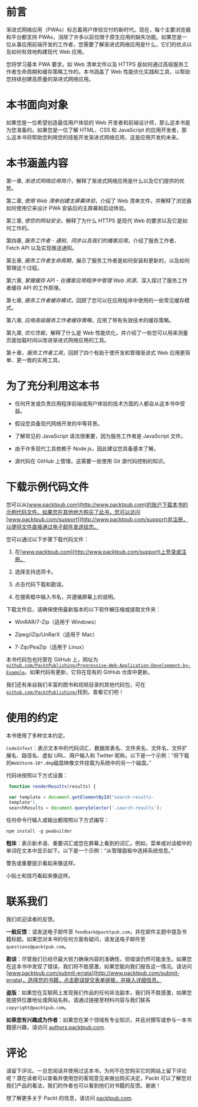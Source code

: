 # 前言

渐进式网络应用（PWAs）标志着用户体验交付的新时代。现在，每个主要浏览器和平台都支持 PWAs，消除了许多以前仅限于原生应用的缺失功能。如果您是一位从事应用前端开发的工作者，您需要了解渐进式网络应用是什么，它们的优点以及如何有效地构建现代 Web 应用。

您将学习基本 PWA 要求，如 Web 清单文件以及 HTTPS 是如何通过高级服务工作者生命周期和缓存策略工作的。本书涵盖了 Web 性能优化实践和工具，以帮助您持续创建高质量的渐进式网络应用。

# 本书面向对象

如果您是一位希望创造最佳用户体验的 Web 开发者和前端设计师，那么这本书是为您准备的。如果您是一位了解 HTML、CSS 和 JavaScript 的应用开发者，那么这本书将帮助您利用您的技能开发渐进式网络应用，这是应用开发的未来。

# 本书涵盖内容

第一章, *渐进式网络应用简介*，解释了渐进式网络应用是什么以及它们提供的优势。

第二章, *使用 Web 清单创建主屏幕体验*，介绍了 Web 清单文件，并解释了浏览器如何使用它来设计 PWA 安装后的主屏幕和启动体验。

第三章, *使您的网站安全*，解释了为什么 HTTPS 是现代 Web 的要求以及它是如何工作的。

第四章, *服务工作者 - 通知、同步以及我们的播客应用*，介绍了服务工作者、Fetch API 以及实现推送通知。

第五章, *服务工作者生命周期*，展示了服务工作者是如何安装和更新的，以及如何管理这个过程。

第六章, *掌握缓存 API - 在播客应用程序中管理 Web 资源*，深入探讨了服务工作者缓存 API 的工作原理。

第七章, *服务工作者缓存模式*，回顾了您可以在应用程序中使用的一些常见缓存模式。

第八章, *应用高级服务工作者缓存策略*，应用了带有失效技术的缓存策略。

第九章, *优化性能*，解释了什么是 Web 性能优化，并介绍了一些您可以用来测量页面加载时间以改进渐进式网络应用的工具。

第十章，*服务工作者工具*，回顾了四个有助于使开发和管理渐进式 Web 应用更简单、更一致的实用工具。

# 为了充分利用这本书

+   任何开发或负责应用程序前端或用户体验的技术方面的人都会从这本书中受益。

+   假设您具备现代网络开发的中等背景。

+   了解常见的 JavaScript 语法很重要，因为服务工作者是 JavaScript 文件。

+   由于许多现代工具依赖于 Node.js，因此建议您具备基本了解。

+   源代码在 GitHub 上管理，这需要一些使用 Git 源代码控制的知识。

# 下载示例代码文件

您可以从[www.packtpub.com](http://www.packtpub.com)的账户下载本书的示例代码文件。如果您在其他地方购买了此书，您可以访问[www.packtpub.com/support](http://www.packtpub.com/support)并注册，以便将文件直接通过电子邮件发送给您。

您可以通过以下步骤下载代码文件：

1.  在[www.packtpub.com](http://www.packtpub.com/support)上登录或注册。

1.  选择支持选项卡。

1.  点击代码下载和勘误。

1.  在搜索框中输入书名，并遵循屏幕上的说明。

下载文件后，请确保使用最新版本的以下软件解压缩或提取文件夹：

+   WinRAR/7-Zip（适用于 Windows）

+   Zipeg/iZip/UnRarX（适用于 Mac）

+   7-Zip/PeaZip（适用于 Linux）

本书代码包也托管在 GitHub 上，网址为[`github.com/PacktPublishing/Progressive-Web-Application-Development-by-Example`](https://github.com/PacktPublishing/Progressive-Web-Application-Development-by-Example)。如果代码有更新，它将在现有的 GitHub 仓库中更新。

我们还有来自我们丰富的图书和视频目录的其他代码包，可在[`github.com/PacktPublishing/`](https://github.com/PacktPublishing/)找到。查看它们吧！

# 使用的约定

本书使用了多种文本约定。

`CodeInText`：表示文本中的代码词汇、数据库表名、文件夹名、文件名、文件扩展名、路径名、虚拟 URL、用户输入和 Twitter 昵称。以下是一个示例：“将下载的`WebStorm-10*.dmg`磁盘映像文件挂载为系统中的另一个磁盘。”

代码块按照以下方式设置：

```js
 function renderResults(results) {

 var template = document.getElementById("search-results-
 template"),
 searchResults = document.querySelector('.search-results');
```

任何命令行输入或输出都按照以下方式编写：

```js
npm install -g pwabuilder 
```

**粗体**：表示新术语、重要词汇或您在屏幕上看到的词汇。例如，菜单或对话框中的单词在文本中显示如下。以下是一个示例：“从管理面板中选择系统信息。”

警告或重要提示看起来像这样。

小贴士和技巧看起来像这样。

# 联系我们

我们欢迎读者的反馈。

**一般反馈**：请发送电子邮件至 `feedback@packtpub.com`，并在邮件主题中提及书籍标题。如果您对本书的任何方面有疑问，请发送电子邮件至 `questions@packtpub.com`。

**勘误**：尽管我们已经尽最大努力确保内容的准确性，但错误仍然可能发生。如果您在这本书中发现了错误，我们将不胜感激，如果您能向我们报告这一情况。请访问 [www.packtpub.com/submit-errata](http://www.packtpub.com/submit-errata)，选择您的书籍，点击勘误提交表单链接，并输入详细信息。

**盗版**：如果您在互联网上发现我们作品的任何非法副本，我们将不胜感激，如果您能提供位置地址或网站名称。请通过链接至材料内容与我们联系 `copyright@packtpub.com`。

**如果您有兴趣成为作者**：如果您在某个领域有专业知识，并且对撰写或参与一本书籍感兴趣，请访问 [authors.packtpub.com](http://authors.packtpub.com/).

# 评论

请留下评论。一旦您阅读并使用过这本书，为何不在您购买它的网站上留下评论呢？潜在读者可以查看并使用您的客观意见来做出购买决定，Packt 可以了解您对我们产品的看法，我们的作者也可以看到他们对书籍的反馈。谢谢！

想了解更多关于 Packt 的信息，请访问 [packtpub.com](https://www.packtpub.com/).
